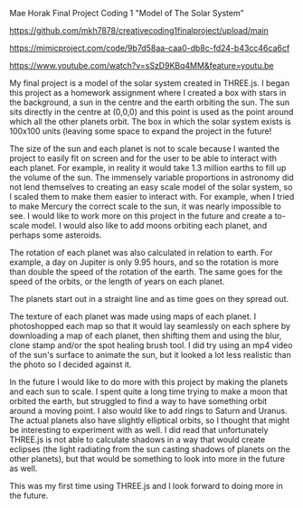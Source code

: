 Mae Horak Final Project Coding 1 
"Model of The Solar System"

https://github.com/mkh7878/creativecoding1finalproject/upload/main

https://mimicproject.com/code/9b7d58aa-caa0-db8c-fd24-b43cc46ca6cf

https://www.youtube.com/watch?v=sSzD9KBq4MM&feature=youtu.be

My final project is a model of the solar system created in THREE.js. I began this project as a homework assignment where I created a box with stars in the background, a sun in the centre and the earth orbiting the sun. The sun sits directly in the centre at (0,0,0) and this point is used as the point around which all the other planets orbit. The box in which the solar system exists is 100x100 units (leaving some space to expand the project in the future! 

The size of the sun and each planet is not to scale because I wanted the project to easily fit on screen and for the user to be able to interact with each planet. For example, in reality it would take 1.3 million earths to fill up the volume of the sun. The immensely variable proportions in astronomy did not lend themselves to creating an easy scale model of the solar system, so I scaled them to make them easier to interact with. For example, when I tried to make Mercury the correct scale to the sun, it was nearly impossible to see. I would like to work more on this project in the future and create a to-scale model. I would also like to add moons orbiting each planet, and perhaps some asteroids. 

The rotation of each planet was also calculated in relation to earth. For example, a day on Jupiter is only 9.95 hours, and so the rotation is more than double the speed of the rotation of the earth. The same goes for the speed of the orbits, or the length of years on each planet.

The planets start out in a straight line and as time goes on they spread out.

The texture of each planet was made using maps of each planet. I photoshopped each map so that it would lay seamlessly on each sphere by downloading a map of each planet, then shifting them and using the blur, clone stamp and/or the spot healing brush tool. I did try using an mp4 video of the sun's surface to animate the sun, but it looked a lot less realistic than the photo so I decided against it. 

In the future I would like to do more with this project by making the planets and each sun to scale. I spent quite a long time trying to make a moon that orbited the earth, but struggled to find a way to have something orbit around a moving point. I also would like to add rings to Saturn and Uranus. The actual planets also have slightly elliptical orbits, so I thought that might be interesting to experiment with as well. I did read that unfortunately THREE.js is not able to calculate shadows in a way that would create eclipses (the light radiating from the sun casting shadows of planets on the other planets), but that would be something to look into more in the future as well. 

This was my first time using THREE.js and I look forward to doing more in the future. 
